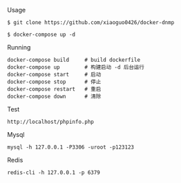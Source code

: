 Usage

```
$ git clone https://github.com/xiaoguo0426/docker-dnmp

$ docker-compose up -d
```

Running
```
docker-compose build     # build dockerfile
docker-compose up        # 构建启动 -d 后台运行
docker-compose start     # 启动
docker-compose stop      # 停止
docker-compose restart   # 重启
docker-compose down      # 清除
```

Test
```
http://localhost/phpinfo.php
```

Mysql
```
mysql -h 127.0.0.1 -P3306 -uroot -p123123
```

Redis
```
redis-cli -h 127.0.0.1 -p 6379
```
